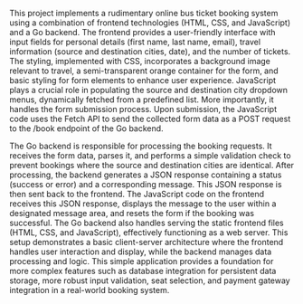 This project implements a rudimentary online bus ticket booking system using a combination of frontend technologies (HTML, CSS, and JavaScript) and a Go backend. The frontend provides a user-friendly interface with input fields for personal details (first name, last name, email), travel information (source and destination cities, date), and the number of tickets. The styling, implemented with CSS, incorporates a background image relevant to travel, a semi-transparent orange container for the form, and basic styling for form elements to enhance user experience. JavaScript plays a crucial role in populating the source and destination city dropdown menus, dynamically fetched from a predefined list. More importantly, it handles the form submission process. Upon submission, the JavaScript code uses the Fetch API to send the collected form data as a POST request to the /book endpoint of the Go backend.

The Go backend is responsible for processing the booking requests. It receives the form data, parses it, and performs a simple validation check to prevent bookings where the source and destination cities are identical. After processing, the backend generates a JSON response containing a status (success or error) and a corresponding message. This JSON response is then sent back to the frontend. The JavaScript code on the frontend receives this JSON response, displays the message to the user within a designated message area, and resets the form if the booking was successful. The Go backend also handles serving the static frontend files (HTML, CSS, and JavaScript), effectively functioning as a web server. This setup demonstrates a basic client-server architecture where the frontend handles user interaction and display, while the backend manages data processing and logic. This simple application provides a foundation for more complex features such as database integration for persistent data storage, more robust input validation, seat selection, and payment gateway integration in a real-world booking system.
